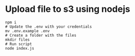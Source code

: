 # Upload file to s3 using nodejs

    npm i 
    # Update the .env with your credentials
    mv .env.example .env
    # Create a folder with the files
    mkdir files
    # Run script
    node index.js



